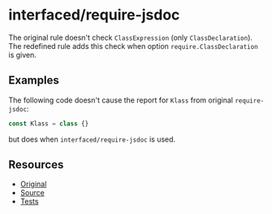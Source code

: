 # interfaced/require-jsdoc

The original rule doesn't check `ClassExpression` (only `ClassDeclaration`).
The redefined rule adds this check when option `require.ClassDeclaration` is given.

## Examples

The following code doesn't cause the report for `Klass` from original `require-jsdoc`:

```js
const Klass = class {}
```

but does when `interfaced/require-jsdoc` is used.

## Resources

* [Original](https://eslint.org/docs/rules/require-jsdoc)
* [Source](../../lib/rules/redefined/require-jsdoc.js)
* [Tests](../../test/eslint/rules/require-jsdoc.js)
